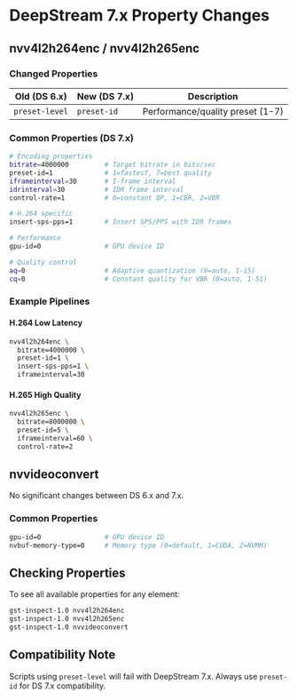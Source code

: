 # DeepStream 7.x Property Changes

## nvv4l2h264enc / nvv4l2h265enc

### Changed Properties
| Old (DS 6.x) | New (DS 7.x) | Description |
|--------------|--------------|-------------|
| `preset-level` | `preset-id` | Performance/quality preset (1-7) |

### Common Properties (DS 7.x)
```bash
# Encoding properties
bitrate=4000000         # Target bitrate in bits/sec
preset-id=1             # 1=fastest, 7=best quality
iframeinterval=30       # I-frame interval
idrinterval=30          # IDR frame interval
control-rate=1          # 0=constant QP, 1=CBR, 2=VBR

# H.264 specific
insert-sps-pps=1        # Insert SPS/PPS with IDR frames

# Performance
gpu-id=0                # GPU device ID

# Quality control
aq=0                    # Adaptive quantization (0=auto, 1-15)
cq=0                    # Constant quality for VBR (0=auto, 1-51)
```

### Example Pipelines

#### H.264 Low Latency
```bash
nvv4l2h264enc \
  bitrate=4000000 \
  preset-id=1 \
  insert-sps-pps=1 \
  iframeinterval=30
```

#### H.265 High Quality
```bash
nvv4l2h265enc \
  bitrate=8000000 \
  preset-id=5 \
  iframeinterval=60 \
  control-rate=2
```

## nvvideoconvert

No significant changes between DS 6.x and 7.x.

### Common Properties
```bash
gpu-id=0                # GPU device ID
nvbuf-memory-type=0     # Memory type (0=default, 1=CUDA, 2=NVMM)
```

## Checking Properties

To see all available properties for any element:
```bash
gst-inspect-1.0 nvv4l2h264enc
gst-inspect-1.0 nvv4l2h265enc
gst-inspect-1.0 nvvideoconvert
```

## Compatibility Note

Scripts using `preset-level` will fail with DeepStream 7.x. Always use `preset-id` for DS 7.x compatibility.